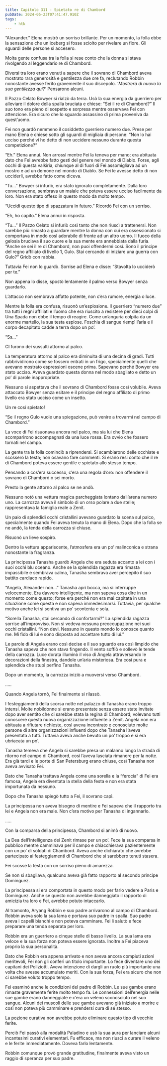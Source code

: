 ```yaml
---
title: Capitolo 311 - Spietato re di Chambord
pubDate: 2024-05-23T07:41:47.910Z
tags:
    - htk
---
```


“Alexander.” Elena mostrò un sorriso brillante. Per un momento, la folla ebbe la sensazione che un iceberg si fosse sciolto per rivelare un fiore. Gli sguardi delle persone si accesero.

Molta gente confusa tra la folla si rese conto che la donna si stava rivolgendo al leggendario re di Chambord.

Diversi tra loro erano venuti a sapere che il sovrano di Chambord aveva mostrato rara generosità e gentilezza due ore fa, reclutando Robbin nonostante avesse ferito gravemente il suo discepolo. <em>’Mostrerà di nuovo la sua gentilezza qui?’</em> Pensarono alcuni.

Il Pazzo Celato Bowyer si rialzò da terra. Usò la sua energia da guerriero per alleviare il dolore della spalla bruciata e chiese: “Sei il re di Chambord?” Il suo tono era pieno di sospetto e sorpresa mentre osservava Fei con attenzione. Era sicuro che lo sguardo assassino di prima proveniva da quest’uomo.

Fei non guardò nemmeno il cosiddetto guerriero numero due. Prese per mano Elena e chiese sotto gli sguardi di migliaia di persone: “Non lo hai ucciso perché vi ho detto di non uccidere nessuno durante questa competizione?”

“Eh.” Elena annuì. Non arrossì mentre Fei la teneva per mano; era abituata dato che Fei avrebbe fatto gesti del genere nel mondo di Diablo. Forse, agli occhi di questa valkiria, chiunque al di fuori di Fei assomigliava ad un mostro e ad un demone nel mondo di Diablo. Se Fei le avesse detto di non ucciderli, avrebbe fatto come diceva.

“Tu…” Bowyer si infuriò, era stato ignorato completamente. Dalla loro conversazione, sembrava un maiale che poteva essere ucciso facilmente da loro. Non era stato offeso in questo modo da molto tempo.

“Uccidi questo tipo di spazzatura in futuro.” Ricordò Fei con un sorriso.

“Eh, ho capito.” Elena annuì in risposta.

“Tu…” Il Pazzo Celato si infuriò così tanto che non riuscì a trattenersi. Non sarebbe più rimasto a guardare mentre la donna con cui era ossessionato si comportava in modo così adorabile di fronte ad un altro uomo. Il fuoco della gelosia bruciava il suo cuore e la sua mente era annebbiata dalla furia. “Anche se sei il re di Chambord, non puoi offendermi così. Sono il principe del regno affiliato di livello 1, Gulo. Stai cercando di iniziare una guerra con Gulo?” Gridò con rabbia.

Tuttavia Fei non lo guardò. Sorrise ad Elena e disse: “Stavolta lo ucciderò per te.”

Non appena lo disse, spostò lentamente il palmo verso Bowyer senza guardarlo.

L’attacco non sembrava affatto potente, non c’era rumore, energia o luce.

Mentre la folla era confusa, risuonò un’esplosione. Il guerriero “numero due” tra tutti i regni affiliati e l’uomo che era riuscito a resistere per dieci colpi di Una Spada non ebbe il tempo di reagire. Come un’anguria colpita da un enorme martello, la sua testa esplose. Foschia di sangue riempì l’aria e il corpo decapitato cadde a terra dopo un po’.

“Ss…”

CI furono dei sussulti attorno al palco.

La temperatura attorno al palco era diminuita di una decina di gradi. Tutti rabbrividirono come se fossero entrati in un frigo, specialmente quelli che avevano mostrato espressioni oscene prima. Sapevano perché Bowyer era stato ucciso. Aveva guardato questa donna nel modo sbagliato e detto un po’ di parole inappropriate.

Nessuno si aspettava che il sovrano di Chambord fosse così volubile. Aveva attaccato Bowyer senza esitare e il principe del regno affiliato di primo livello era stato ucciso come un insetto.

Un re così spietato!

“Se il regno Gulo vuole una spiegazione, può venire a trovarmi nel campo di Chambord.”

La voce di Fei risuonava ancora nel palco, ma sia lui che Elena scomparirono accompagnati da una luce rossa. Era ovvio che fossero tornati nel campo.

La gente tra la folla cominciò a riprendersi. Si scambiarono delle occhiate e scossero la testa; non osavano fare commenti. Si erano resi conto che il re di Chambord poteva essere gentile e spietato allo stesso tempo.

Pensando a cos’era successo, c’era una regola d’oro: non offendere il sovrano di Chambord o sei morto.

Presto la gente attorno al palco se ne andò.

Nessuno notò una vettura magica parcheggiata lontano dall’arena numero uno. La carrozza aveva il simbolo di un orso polare a due stelle; rappresentava la famiglia reale a Zenit.

Un paio di splendidi occhi cristallini avevano guardato la scena sul palco, specialmente quando Fei aveva tenuto la mano di Elena. Dopo che la folla se ne andò, la tenda della carrozza si chiuse.

Risuonò un lieve sospiro.

Dentro la vettura appariscente, l’atmosfera era un po’ malinconica e strana nonostante la fragranza.

La principessa Tanasha guardò Angela che era seduta accanto a lei con i suoi occhi blu oceano. Anche se la splendida ragazza era rimasta impassibile e sembrava calma, Tanasha sembrava aver percepito il suo battito cardiaco rapido.

“Angela, Alexander non…” Tanasha aprì bocca, ma si interruppe velocemente. Era davvero intelligente, ma non sapeva cosa dire in un momento come questo; forse era perché non era mai capitata in una situazione come questa e non sapeva immedesimarsi. Tuttavia, per qualche motivo anche lei si sentiva un po’ scontenta e sola.

“Sorella Tanasha, stai cercando di confortarmi?” La splendida ragazza sorrise all’improvviso. Non si vedeva nessuna preoccupazione nei suoi occhi cristallini. “Non devi. Nessuno in questo mondo lo conosce quanto me. Mi fido di lui e sono disposta ad accettare tutto di lui.”

Le parole di Angela erano così decise e il suo sguardo era così limpido che Tanasha sapeva che non stava fingendo. Il vento soffiò e sollevò le tende della carrozza. Luce dorata illuminò il viso di Angela attraversando le decorazioni della finestra, dandole un’aria misteriosa. Era così pura e splendida che stupì perfino Tanasha.

Dopo un momento, la carrozza iniziò a muoversi verso Chambord.

…..

Quando Angela tornò, Fei finalmente si rilassò.

I festeggiamenti della scorsa notte nel palazzo di Tanasha erano troppo intensi. Molte nobildonne si erano presentate senza essere state invitate dopo aver sentito che ci sarebbe stata la regina di Chambord; volevano tutti conoscere questa nuova organizzazione influente a Zenit. Angela non era abituata a rifiutare richieste, così aveva incontrato e conosciuto molte persone di altre organizzazioni influenti dopo che Tanasha l’aveva presentata a tutti. Tuttavia aveva anche bevuto un po’ troppo e si era ubriacata un po’.

Tanasha temeva che Angela si sarebbe presa un malanno lungo la strada di ritorno nel campo di Chambord, così l’aveva lasciata rimanere per la notte. Era già tardi e le porte di San Petersburg erano chiuse, così Tanasha non aveva avvisato Fei.

Dato che Tanasha trattava Angela come una sorella e la “ferocia” di Fei era famosa, Angela era diventata la stella della festa e non era stata importunata da nessuno.

Dopo che Tanasha spiegò tutto a Fei, il sovrano capì.

La principessa non aveva bisogno di mentire e Fei sapeva che il rapporto tra lei e Angela non era male. Non c’era motivo per Tanasha di ingannarlo.

…..

Con la comparsa della principessa, Chambord si animò di nuovo.

La Dea dell’Intelligenza dei Zenit rimase per un po’. Fece la sua comparsa in pubblico mentre camminava per il campo e chiacchierava pazientemente con un po’ di soldati di Chambord. Aveva anche dichiarato che avrebbe partecipato ai festeggiamenti di Chambord che si sarebbero tenuti stasera.

Fei scosse la testa con un sorriso pieno di amarezza.

Se non si sbagliava, qualcuno aveva già fatto rapporto al secondo principe Dominguez.

La principessa si era comportata in questo modo per farlo vedere a Paris e Dominguez. Anche se questo non avrebbe danneggiato il rapporto di amicizia tra loro e Fei, avrebbe potuto intaccarlo.

Al tramonto, Aryang Robbin e suo padre arrivarono al campo di Chambord. Robbin aveva solo la sua lama e portava suo padre in spalla. Suo padre aveva i capelli bianchi e non poteva camminare. Fei li salutò e fece preparare una tenda separata per loro.

Robbin era un guerriero a cinque stelle di basso livello. La sua lama era veloce e la sua forza non poteva essere ignorata. Inoltre a Fei piaceva proprio la sua personalità.

Dato che Robbin era appena arrivato e non aveva ancora compiuti azioni meritevoli, Fei non gli conferì un titolo importante. Lo fece diventare uno dei capitani dei Poliziotti. Aveva intenzione di dargli un ruolo più importante una volta che avesse accumulato meriti. Con la sua forza, Fei era sicuro che non ci sarebbe voluto troppo tempo.

Fei esaminò anche le condizioni del padre di Robbin. Le sue gambe erano rimaste gravemente ferite molto tempo fa. Le connessioni dell’energia nelle sue gambe erano danneggiate e c’era un veleno sconosciuto nel suo sangue. Alcuni dei muscoli delle sue gambe avevano già iniziato a morire e così non poteva più camminare e prendersi cura di sé stesso.

La pozione curativa non avrebbe potuto eliminare questo tipo di vecchie ferite.

Perciò Fei passò alla modalità Paladino e usò la sua aura per lanciare alcuni incantesimi curativi elementari. Fu efficace, ma non riuscì a curare il veleno e le ferite immediatamente. Doveva farlo lentamente.

Robbin comunque provò grande gratitudine, finalmente aveva visto un raggio di speranza per suo padre.



